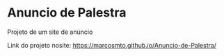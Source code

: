 # Anuncio de Palestra
 Projeto de um site de anúncio

Link do projeto nosite: https://marcosmto.github.io/Anuncio-de-Palestra/
